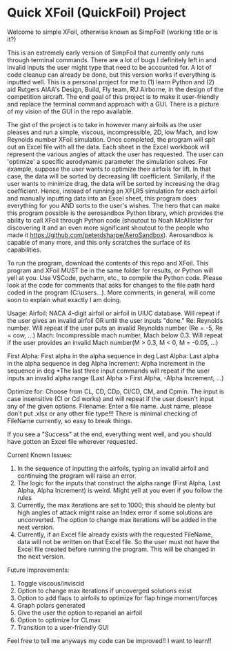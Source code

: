 # Quick XFoil (QuickFoil) Project
 Welcome to simple XFoil, otherwise known as SimpFoil! (working title or is it?)

 This is an extremely early version of SimpFoil that currently only runs through terminal commands. There are a lot of bugs I definitely left in and invalid inputs the user might type that need to be accounted for. A lot of code cleanup can already be done, but this version works if everything is inputted well. This is a personal project for me to (1) learn Python and (2) aid Rutgers AIAA's Design, Build, Fly team, RU Airborne, in the design of the competition aircraft. The end goal of this project is to make it user-friendly and replace the terminal command approach with a GUI. There is a picture of my vision of the GUI in the repo available. 

 The gist of the project is to take in however many airfoils as the user pleases and run a simple, viscous, incompressible, 2D, low Mach, and low Reynolds number XFoil simulation. Once completed, the program will spit out an Excel file with all the data. Each sheet in the Excel workbook will represent the various angles of attack the user has requested. The user can 'optimize' a specific aerodynamic parameter the simulation solves. For example, suppose the user wants to optimize their airfoils for lift. In that case, the data will be sorted by decreasing lift coefficient. Similarly, if the user wants to minimize drag, the data will be sorted by increasing the drag coefficient. Hence, instead of running an XFLR5 simulation for each airfoil and manually inputting data into an Excel sheet, this program does everything for you AND sorts to the user's wishes. The hero that can make this program possible is the aerosandbox Python library, which provides the ability to call XFoil through Python code (shoutout to Noah McAllister for discovering it and an even more significant shoutout to the people who made it https://github.com/peterdsharpe/AeroSandbox). Aerosandbox is capable of many more, and this only scratches the surface of its capabilities. 

 To run the program, download the contents of this repo and XFoil. This program and XFoil MUST be in the same folder for results, or Python will yell at you. Use VSCode, pycharm, etc., to compile the Python code. Please look at the code for comments that asks for changes to the file path hard coded in the program (C:\users\...). More comments, in general, will come soon to explain what exactly I am doing.

 Usage:
 Airfoil: NACA 4-digit airfoil or airfoil in UIUC database. Will repeat if the user gives an invalid airfoil OR until the user inputs "done." 
 Re: Reynolds number. Will repeat if the user puts an invalid Reynolds number (Re = -5, Re = cow, ...)
 Mach: Incompressible mach number, Mach below 0.3. Will repeat if the user provides an invalid Mach number(M > 0.3, M < 0, M = -0.05, ...)

 First Alpha: First alpha in the alpha sequence in deg
 Last Alpha: Last alpha in the alpha sequence in deg
 Alpha Increment: Alpha increment in the sequence in deg
 *The last three input commands will repeat if the user inputs an invalid alpha range (Last Alpha > First Alpha, -Alpha Increment, ...)

 Optimize for: Choose from CL, CD, CDp, Cl/CD, CM, and Cpmin. The input is case insensitive (Cl or Cd works) and will repeat if the user doesn't input any of the given options.
 Filename: Enter a file name. Just name, please don't put .xlsx or any other file type!!! There is minimal checking of FileName currently, so easy to break things.

 If you see a "Success" at the end, everything went well, and you should have gotten an Excel file wherever requested.


 Current Known Issues:
 1) In the sequence of inputting the airfoils, typing an invalid airfoil and continuing the program will raise an error.
 2) The logic for the inputs that construct the alpha range (First Alpha, Last Alpha, Alpha Increment) is weird. Might yell at you even if you follow the rules
 3) Currently, the max iterations are set to 1000; this should be plenty but high angles of attack might raise an Index error if some solutions are unconverted. The option to change max iterations will be added in the next version.
 4) Currently, if an Excel file already exists with the requested FileName, data will not be written on that Excel file. So the user must not have the Excel file created before running the program. This will be changed in the next version.

 Future Improvements:
 1) Toggle viscous/inviscid
 2) Option to change max iterations if uncoverged solutions exist
 3) Option to add flaps to airfoils to optimize for flap hinge moment/forces
 4) Graph polars generated
 5) Give the user the option to repanel an airfoil
 6) Option to optimize for CLmax
 7) Transition to a user-friendly GUI

 Feel free to tell me anyways my code can be improved!! I want to learn!!
